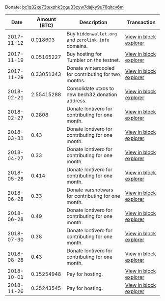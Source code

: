 Donate: [bc1q32xe73texphk3cgu33cyw7dajky9u76qltcv6m](https://www.smartbit.com.au/address/bc1q32xe73texphk3cgu33cyw7dajky9u76qltcv6m)

|Date|Amount (BTC)|Description|Transaction|
|---|---|---|---|
|2017-11-12|0.018603|Buy `hiddenwallet.org` and `zerolink.info` domains.|[View in block explorer](https://www.smartbit.com.au/tx/f406420370b687ed6840f0c08041480cc2d3f53d49cb31b699c0a9bc6400eb74)|
|2017-11-19|0.05165227|Buy hosting for Tumbler on the testnet.|[View in block explorer](https://www.smartbit.com.au/tx/7c9d3c0327ad80cbafea7bf1b004d8c307d1eef8b7291b242d418d1dd6971554)|
|2017-11-29|0.33051343|Donate wintercooled for contributing for two months.|[View in block explorer](https://www.smartbit.com.au/tx/04d89a41032398cda4b8e90b5b83abf54da8144704fda38aea37815d8e63d8f5)|
|2018-02-21|2.55415288|Consolidate utxos to new bech32 donation address.|[View in block explorer](https://chainflyer.bitflyer.jp/Transaction/0a017035f355d2a07b252e3615ddbeeca124765352b29cc4023f4cba09916332)|
|2018-02-27|0.2808|Donate lontivero for contributing for one month.|[View in block explorer](https://chainflyer.bitflyer.jp/Transaction/106c3b50a1f5f427391b9c4fc28fd59a799897c48295ecae123eee992e6ec553)|
|2018-03-31|0.43|Donate lontivero for contributing for one month.|[View in block explorer](https://chainflyer.bitflyer.jp/Transaction/b0e7389f26c810ab0f410f5c9e6c8c3ee4d7e54c945b6f23ff81560ea7f04bc7)|
|2018-04-27|0.33|Donate lontivero for contributing for one month.|[View in block explorer](https://chainflyer.bitflyer.jp/Transaction/bd9e554e10c5ede9080e697187a79fe06d98a622aeea57d0be90a86e55b6b690)|
|2018-05-28|0.414|Donate lontivero for contributing for one month.|[View in block explorer](https://chainflyer.bitflyer.jp/Transaction/3d53db399155eb84a666631f34309397a14aab0eea96c83333369d1f7e072898)|
|2018-06-28|0.33|Donate varsnotwars for contributing for one month.|[View in block explorer](https://chainflyer.bitflyer.jp/Transaction/8a4fcefe9d8c5efe8ac20ca9979bf7ca4558b03846bf0d90c80b885bce1804a4)|
|2018-06-28|0.49|Donate lontivero for contributing for one month.|[View in block explorer](https://chainflyer.bitflyer.jp/Transaction/8a4fcefe9d8c5efe8ac20ca9979bf7ca4558b03846bf0d90c80b885bce1804a4)|
|2018-07-30|0.38|Donate lontivero for contributing for one month.|[View in block explorer](https://chainflyer.bitflyer.jp/Transaction/18a704ca9f3765e01da37d6efe34dc862b8f79c49723bc5743bb872cb44e6e93)|
|2018-08-28|0.43|Donate lontivero for contributing for one month.|[View in block explorer](https://www.smartbit.com.au/tx/0a87808b198ea11493d9154bee0e53dfe5b724eb49f7e4b2965cb554449eac69)|
|2018-10-01|0.15254948|Pay for hosting.|[View in block explorer](https://www.smartbit.com.au/tx/79d50a3ded3f47c343782e0d4af911149bb648fb4fc8418d05ab0ee8248bb3d6)|
|2018-11-26|0.25243545|Pay for hosting.|[View in block explorer](https://www.smartbit.com.au/tx/c67172eb272bc12df8af3d71a84c0d5ecc65b937930e7f4bb5fe488aba974996)|
